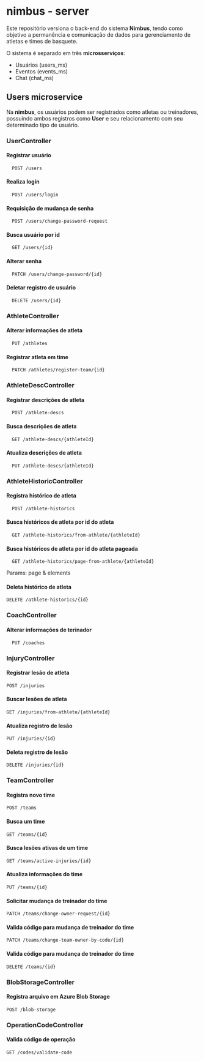 
# nimbus - server

Este repositório versiona o back-end do sistema **Nimbus**, tendo como objetivo a permanência e comunicação de dados para gerenciamento de atletas e times de basquete.

O sistema é separado em três **microsserviços**: 
- Usuários (users_ms)
- Eventos (events_ms)
- Chat (chat_ms)

## Users microservice

Na **nimbus**, os usuários podem ser registrados como atletas ou treinadores, possuindo ambos registros como **User** e seu relacionamento com seu determinado tipo de usuário.
### UserController

#### Registrar usuário
```http
  POST /users
```

#### Realiza login
```http
  POST /users/login
```

#### Requisição de mudança de senha
```http
  POST /users/change-password-request
```

#### Busca usuário por id
```http
  GET /users/{id}
```

#### Alterar senha
```http
  PATCH /users/change-password/{id}
```

#### Deletar registro de usuário
```http
  DELETE /users/{id}
```

### AthleteController

#### Alterar informações de atleta
```http
  PUT /athletes
```

#### Registrar atleta em time
```http
  PATCH /athletes/register-team/{id}
```

### AthleteDescController

#### Registrar descrições de atleta
```http
  POST /athlete-descs
```

#### Busca descrições de atleta
```http
  GET /athlete-descs/{athleteId}
```

#### Atualiza descrições de atleta
```http
  PUT /athlete-descs/{athleteId}
```

### AthleteHistoricController

#### Registra histórico de atleta
```http
  POST /athlete-historics
```

#### Busca históricos de atleta por id do atleta
```http
  GET /athlete-historics/from-athlete/{athleteId}
```

#### Busca históricos de atleta por id do atleta pageada
```http
  GET /athlete-historics/page-from-athlete/{athleteId}
```
Params: page & elements

#### Deleta histórico de atleta
```http
DELETE /athlete-historics/{id}
```

### CoachController

#### Alterar informações de terinador
```http
  PUT /coaches
```

### InjuryController

#### Registrar lesão de atleta
```http
POST /injuries
```

#### Buscar lesões de atleta
```http
GET /injuries/from-athlete/{athleteId}
```

#### Atualiza registro de lesão
```http
PUT /injuries/{id}
```

#### Deleta registro de lesão
```http
DELETE /injuries/{id}
```

### TeamController

#### Registra novo time
```http
POST /teams
```

#### Busca um time
```http
GET /teams/{id}
```

#### Busca lesões ativas de um time
```http
GET /teams/active-injuries/{id}
```

#### Atualiza informações do time
```http
PUT /teams/{id}
```

#### Solicitar mudança de treinador do time
```http
PATCH /teams/change-owner-request/{id}
```

#### Valida código para mudança de treinador do time
```http
PATCH /teams/change-team-owner-by-code/{id}
```

#### Valida código para mudança de treinador do time
```http
DELETE /teams/{id}
```

### BlobStorageController

#### Registra arquivo em Azure Blob Storage
```http
POST /blob-storage
```

### OperationCodeController

#### Valida código de operação
```http
GET /codes/validate-code
```

